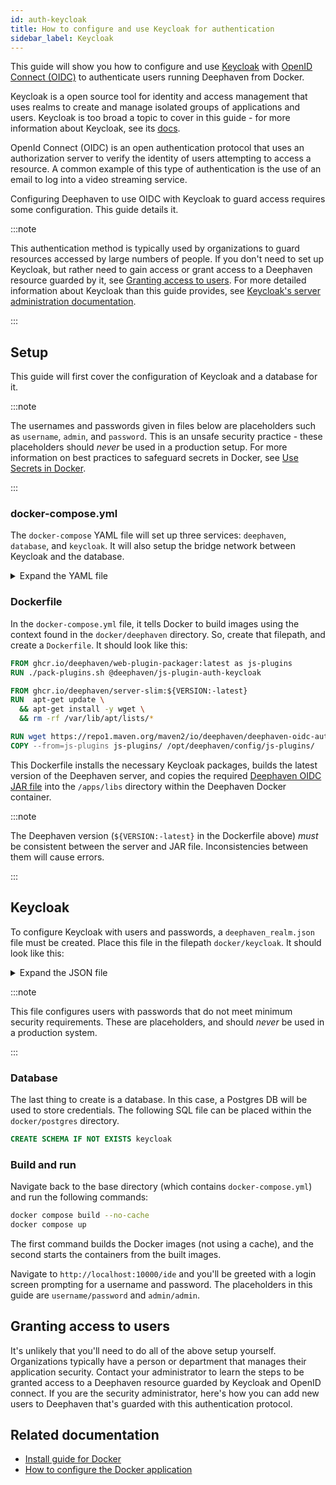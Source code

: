```yaml
---
id: auth-keycloak
title: How to configure and use Keycloak for authentication
sidebar_label: Keycloak
---
```


This guide will show you how to configure and use [Keycloak](https://www.keycloak.org/) with [OpenID Connect (OIDC)](https://openid.net/connect/) to authenticate users running Deephaven from Docker.

Keycloak is a open source tool for identity and access management that uses realms to create and manage isolated groups of applications and users. Keycloak is too broad a topic to cover in this guide - for more information about Keycloak, see its [docs](https://www.keycloak.org/documentation).

OpenId Connect (OIDC) is an open authentication protocol that uses an authorization server to verify the identity of users attempting to access a resource. A common example of this type of authentication is the use of an email to log into a video streaming service.

Configuring Deephaven to use OIDC with Keycloak to guard access requires some configuration. This guide details it.

:::note

This authentication method is typically used by organizations to guard resources accessed by large numbers of people. If you don't need to set up Keycloak, but rather need to gain access or grant access to a Deephaven resource guarded by it, see [Granting access to users](#granting-access-to-users). For more detailed information about Keycloak than this guide provides, see [Keycloak's server administration documentation](https://www.keycloak.org/docs/latest/server_admin/).

:::

## Setup

This guide will first cover the configuration of Keycloak and a database for it.

:::note

The usernames and passwords given in files below are placeholders such as `username`, `admin`, and `password`. This is an unsafe security practice - these placeholders should _never_ be used in a production setup. For more information on best practices to safeguard secrets in Docker, see [Use Secrets in Docker](https://docs.docker.com/compose/use-secrets/).

:::

### docker-compose.yml

The `docker-compose` YAML file will set up three services: `deephaven`, `database`, and `keycloak`. It will also setup the bridge network between Keycloak and the database.

<details>
<summary> Expand the YAML file </summary>

```yaml
version: '3.4'

services:
  deephaven:
    container_name: deephaven
    build:
      context: docker/deephaven
    environment:
      JAVA_OPTS: -Xmx4g
        -DAuthHandlers=io.deephaven.authentication.oidc.OidcAuthenticationHandler
        -Dauthentication.oidc.keycloak.url=http://10.222.1.10:8080
        -Dauthentication.oidc.keycloak.realm=deephaven_core
        -Dauthentication.oidc.keycloak.clientId=deephaven
        -Dauthentication.client.configuration.list=AuthHandlers,authentication.oidc.keycloak.url,authentication.oidc.keycloak.realm,authentication.oidc.keycloak.clientId
      START_OPS: -Ddeephaven.console.type=python
    ports:
      - '10000:10000'
    volumes:
      - ./data/deephaven:/data/storage
    depends_on:
      keycloak:
        condition: service_healthy
    networks:
      - dh_auth_ntw

  database:
    image: postgres:14.2
    container_name: postgres
    hostname: postgres
    volumes:
      - ./docker/postgres/init-keycloak.sql:/docker-entrypoint-initdb.d/init-keycloak.sql:ro
    expose:
      - 5432
    environment:
      - POSTGRES_PASSWORD=password
    command: postgres -c fsync=off -c synchronous_commit=off
    networks:
      - dh_auth_ntw

  keycloak:
    image: quay.io/keycloak/keycloak:19.0.1
    container_name: keycloak
    environment:
      - KEYCLOAK_LOGLEVEL=ALL
      - KEYCLOAK_ADMIN=admin
      - KEYCLOAK_ADMIN_PASSWORD=admin
      - DB_VENDOR=postgres
      - DB_ADDR=postgres
      - DB_DATABASE=postgres
      - DB_USER=postgres
      - DB_SCHEMA=keycloak
      - DB_PASSWORD=password
    command:
      - start-dev
      - --db postgres
      - --db-url-host postgres
      - --db-url-database postgres
      - --db-username postgres
      - --db-password password
      - --db-schema keycloak
      - --import-realm
      - --health-enabled=true
    healthcheck:
      test: ['CMD', 'curl', '-f', 'http://localhost:8080/health/ready']
      interval: 3s
      timeout: 2s
      retries: 60
    ports:
      - '8080:8080'
    volumes:
      - ./docker/keycloak/deephaven_realm.json:/opt/keycloak/data/import/deephaven_realm.json:ro
    depends_on:
      - database
    networks:
      dh_auth_ntw:
        ipv4_address: 10.222.1.10

networks:
  dh_auth_ntw:
    driver: bridge
    ipam:
      config:
        - subnet: 10.222.1.0/24
```

</details>

### Dockerfile

In the `docker-compose.yml` file, it tells Docker to build images using the context found in the `docker/deephaven` directory. So, create that filepath, and create a `Dockerfile`. It should look like this:

```dockerfile
FROM ghcr.io/deephaven/web-plugin-packager:latest as js-plugins
RUN ./pack-plugins.sh @deephaven/js-plugin-auth-keycloak

FROM ghcr.io/deephaven/server-slim:${VERSION:-latest}
RUN  apt-get update \
  && apt-get install -y wget \
  && rm -rf /var/lib/apt/lists/*

RUN wget https://repo1.maven.org/maven2/io/deephaven/deephaven-oidc-authentication-provider/${VERSION:-latest}/deephaven-oidc-authentication-provider-${VERSION:-latest}-all.jar -P /apps/libs/
COPY --from=js-plugins js-plugins/ /opt/deephaven/config/js-plugins/
```

This Dockerfile installs the necessary Keycloak packages, builds the latest version of the Deephaven server, and copies the required [Deephaven OIDC JAR file](https://repo1.maven.org/maven2/io/deephaven/deephaven-oidc-authentication-provider/0.24.2/deephaven-oidc-authentication-provider-0.24.2-all.jar) into the `/apps/libs` directory within the Deephaven Docker container.

:::note

The Deephaven version (`${VERSION:-latest}` in the Dockerfile above) _must_ be consistent between the server and JAR file. Inconsistencies between them will cause errors.

:::

## Keycloak

To configure Keycloak with users and passwords, a `deephaven_realm.json` file must be created. Place this file in the filepath `docker/keycloak`. It should look like this:

<details>
<summary> Expand the JSON file </summary>

```json
{
  "realm": "deephaven_core",
  "enabled": true,
  "users": [
    {
      "username": "user",
      "enabled": true,
      "credentials": [
        {
          "type": "password",
          "value": "user"
        }
      ],
      "realmRoles": ["user"]
    },
    {
      "username": "admin",
      "enabled": true,
      "credentials": [
        {
          "type": "password",
          "value": "admin"
        }
      ],
      "realmRoles": ["user", "admin"]
    }
  ],
  "roles": {
    "realm": [
      {
        "name": "user",
        "description": "User privileges"
      },
      {
        "name": "admin",
        "description": "Administrator privileges"
      }
    ]
  },
  "defaultRoles": ["user"],
  "clients": [
    {
      "clientId": "deephaven",
      "name": "Deephaven Core",
      "description": "Deephaven Core, a real-time query engine",
      "rootUrl": "",
      "adminUrl": "",
      "baseUrl": "",
      "surrogateAuthRequired": false,
      "enabled": true,
      "publicClient": true,
      "alwaysDisplayInConsole": true,
      "clientAuthenticatorType": "client-secret",
      "redirectUris": [
        "http://127.0.0.1:10000/*",
        "https://127.0.0.1:8443/*",
        "http://localhost:10000/*",
        "https://localhost:8443/*"
      ],
      "webOrigins": ["+"],
      "notBefore": 0,
      "bearerOnly": false,
      "consentRequired": false,
      "standardFlowEnabled": true,
      "implicitFlowEnabled": false,
      "directAccessGrantsEnabled": true,
      "serviceAccountsEnabled": false,
      "frontchannelLogout": true,
      "protocol": "openid-connect",
      "attributes": {
        "oidc.ciba.grant.enabled": "false",
        "client.secret.creation.time": "1672520481",
        "backchannel.logout.session.required": "true",
        "backchannel.logout.revoke.offline.tokens": "false",
        "backchannel.logout.url": "",
        "post.logout.redirect.uris": "+",
        "display.on.consent.screen": "false",
        "oauth2.device.authorization.grant.enabled": "false",
        "request.uris": "",
        "consent.screen.text": "",
        "frontchannel.logout.url": "",
        "login_theme": ""
      },
      "authenticationFlowBindingOverrides": {},
      "fullScopeAllowed": true,
      "nodeReRegistrationTimeout": -1,
      "defaultClientScopes": [
        "web-origins",
        "acr",
        "roles",
        "profile",
        "email"
      ],
      "optionalClientScopes": [
        "address",
        "phone",
        "offline_access",
        "microprofile-jwt"
      ],
      "access": {
        "view": true,
        "configure": true,
        "manage": true
      },
      "authorizationServicesEnabled": false
    }
  ]
}
```

</details>

:::note

This file configures users with passwords that do not meet minimum security requirements. These are placeholders, and should _never_ be used in a production system.

:::

### Database

The last thing to create is a database. In this case, a Postgres DB will be used to store credentials. The following SQL file can be placed within the `docker/postgres` directory.

```sql
CREATE SCHEMA IF NOT EXISTS keycloak
```

### Build and run

Navigate back to the base directory (which contains `docker-compose.yml`) and run the following commands:

```bash
docker compose build --no-cache
docker compose up
```

The first command builds the Docker images (not using a cache), and the second starts the containers from the built images.

Navigate to `http://localhost:10000/ide` and you'll be greeted with a login screen prompting for a username and password. The placeholders in this guide are `username/password` and `admin/admin`.

## Granting access to users

It's unlikely that you'll need to do all of the above setup yourself. Organizations typically have a person or department that manages their application security. Contact your administrator to learn the steps to be granted access to a Deephaven resource guarded by Keycloak and OpenID connect. If you are the security administrator, here's how you can add new users to Deephaven that's guarded with this authentication protocol.

<!-- TODO: Section on adding new users to the Keycloak realm -->

## Related documentation

- [Install guide for Docker](../../tutorials/docker-install.md)
- [How to configure the Docker application](../configuration/docker-application.md)
